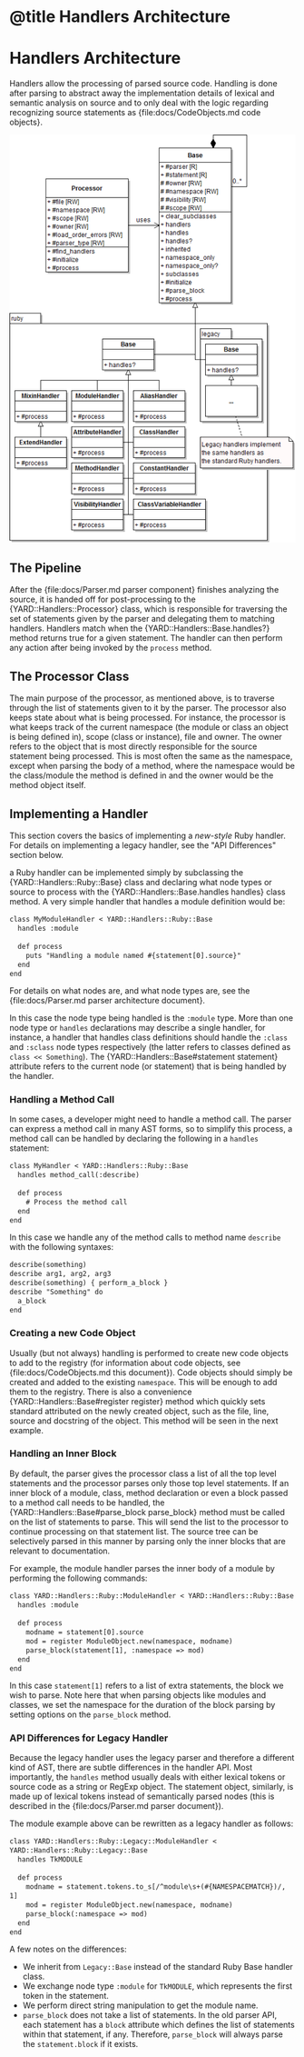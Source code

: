 # @title Handlers Architecture

# Handlers Architecture

Handlers allow the processing of parsed source code. Handling is done after
parsing to abstract away the implementation details of lexical and semantic
analysis on source and to only deal with the logic regarding recognizing
source statements as {file:docs/CodeObjects.md code objects}.

![Handlers Architecture Class Diagram](images/handlers-class-diagram.png)

## The Pipeline

After the {file:docs/Parser.md parser component} finishes analyzing the
source, it is handed off for post-processing to the {YARD::Handlers::Processor}
class, which is responsible for traversing the set of statements given by
the parser and delegating them to matching handlers. Handlers match when the
{YARD::Handlers::Base.handles?} method returns true for a given statement.
The handler can then perform any action after being invoked by the `process`
method.

## The Processor Class

The main purpose of the processor, as mentioned above, is to traverse through
the list of statements given to it by the parser. The processor also keeps
state about what is being processed. For instance, the processor is what keeps
track of the current namespace (the module or class an object is being defined
in), scope (class or instance), file and owner. The owner refers to the object
that is most directly responsible for the source statement being processed. This
is most often the same as the namespace, except when parsing the body of a method,
where the namespace would be the class/module the method is defined in and the
owner would be the method object itself.

## Implementing a Handler

This section covers the basics of implementing a *new-style* Ruby handler. For
details on implementing a legacy handler, see the "API Differences" section below.

a Ruby handler can be implemented simply by subclassing the {YARD::Handlers::Ruby::Base}
class and declaring what node types or source to process with the {YARD::Handlers::Base.handles handles}
class method. A very simple handler that handles a module definition would be:

    class MyModuleHandler < YARD::Handlers::Ruby::Base
      handles :module

      def process
        puts "Handling a module named #{statement[0].source}"
      end
    end

For details on what nodes are, and what node types are, see the
{file:docs/Parser.md parser architecture document}.

In this case the node type being handled is the `:module` type. More than one
node type or `handles` declarations may describe a single handler, for instance,
a handler that handles class definitions should handle the `:class` and `:sclass`
node types respectively (the latter refers to classes defined as `class << Something`).
The {YARD::Handlers::Base#statement statement} attribute refers to the current
node (or statement) that is being handled by the handler.

### Handling a Method Call

In some cases, a developer might need to handle a method call. The parser can
express a method call in many AST forms, so to simplify this process, a method
call can be handled by declaring the following in a `handles` statement:

    class MyHandler < YARD::Handlers::Ruby::Base
      handles method_call(:describe)

      def process
        # Process the method call
      end
    end

In this case we handle any of the method calls to method name `describe` with
the following syntaxes:

    describe(something)
    describe arg1, arg2, arg3
    describe(something) { perform_a_block }
    describe "Something" do
      a_block
    end

### Creating a new Code Object

Usually (but not always) handling is performed to create new code objects to add
to the registry (for information about code objects, see {file:docs/CodeObjects.md this document}).
Code objects should simply be created and added to the existing `namespace`. This
will be enough to add them to the registry. There is also a convenience
{YARD::Handlers::Base#register register} method which quickly sets standard attributed
on the newly created object, such as the file, line, source and docstring of the
object. This method will be seen in the next example.

### Handling an Inner Block

By default, the parser gives the processor class a list of all the top level
statements and the processor parses only those top level statements. If an inner
block of a module, class, method declaration or even a block passed to a method call
needs to be handled, the {YARD::Handlers::Base#parse_block parse_block} method must be called on the list of statements
to parse. This will send the list to the processor to continue processing on that
statement list. The source tree can be selectively parsed in this manner by parsing
only the inner blocks that are relevant to documentation.

For example, the module handler parses the inner body of a module by performing
the following commands:

    class YARD::Handlers::Ruby::ModuleHandler < YARD::Handlers::Ruby::Base
      handles :module

      def process
        modname = statement[0].source
        mod = register ModuleObject.new(namespace, modname)
        parse_block(statement[1], :namespace => mod)
      end
    end

In this case `statement[1]` refers to a list of extra statements, the block we
wish to parse. Note here that when parsing objects like modules and classes,
we set the namespace for the duration of the block parsing by setting options
on the `parse_block` method.

### API Differences for Legacy Handler

Because the legacy handler uses the legacy parser and therefore a different kind
of AST, there are subtle differences in the handler API. Most importantly, the
`handles` method usually deals with either lexical tokens or source code as a string
or RegExp object. The statement object, similarly, is made up of lexical tokens instead
of semantically parsed nodes (this is described in the {file:docs/Parser.md parser document}).

The module example above can be rewritten as a legacy handler as follows:

    class YARD::Handlers::Ruby::Legacy::ModuleHandler < YARD::Handlers::Ruby::Legacy::Base
      handles TkMODULE

      def process
        modname = statement.tokens.to_s[/^module\s+(#{NAMESPACEMATCH})/, 1]
        mod = register ModuleObject.new(namespace, modname)
        parse_block(:namespace => mod)
      end
    end

A few notes on the differences:

  * We inherit from `Legacy::Base` instead of the standard Ruby Base handler class.
  * We exchange node type `:module` for `TkMODULE`, which represents the
    first token in the statement.
  * We perform direct string manipulation to get the module name.
  * `parse_block` does not take a list of statements. In the old parser API,
    each statement has a `block` attribute which defines the list of
    statements within that statement, if any. Therefore, `parse_block` will
    always parse the `statement.block` if it exists.
